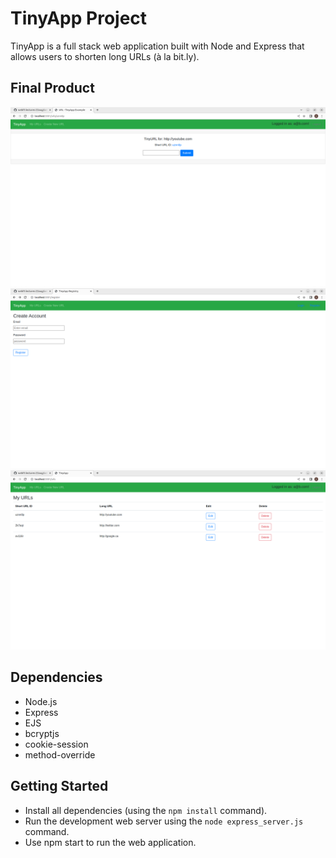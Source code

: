 # TinyApp Project

TinyApp is a full stack web application built with Node and Express that allows users to shorten long URLs (à la bit.ly).

## Final Product

!["Screenshot of the URL editing page"](https://github.com/SimRai32/tinyapp/blob/master/docs/edit-page.png?raw=true)
!["Screenshot of the registration page"](https://github.com/SimRai32/tinyapp/blob/master/docs/register-page.png?raw=true)
!["Screenshot of the URLs page"](https://github.com/SimRai32/tinyapp/blob/master/docs/urls-page.png?raw=true)

## Dependencies

- Node.js
- Express
- EJS
- bcryptjs
- cookie-session
- method-override

## Getting Started

- Install all dependencies (using the `npm install` command).
- Run the development web server using the `node express_server.js` command.
- Use npm start to run the web application.